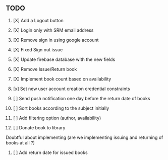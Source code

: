 ## TODO
1. [X] Add a Logout button
1. [X] Login only with SRM email address
1. [X] Remove sign in using google account
1. [X] Fixed Sign out issue
1. [X] Update firebase database with the new fields 
1. [X] Remove Issue/Return book
1. [X] Implement book count based on availability

1. [x] Set new user account creation credential constraints
1. [ ] Send push notification one day before the return date of books
1. [ ] Sort books according to the subject initially
1. [ ] Add filtering option (author, availability)
1. [ ] Donate book to library  

Doubtful about implementing (are we implementing issuing and returning of books at all ?)

1. [ ] Add return date for issued books